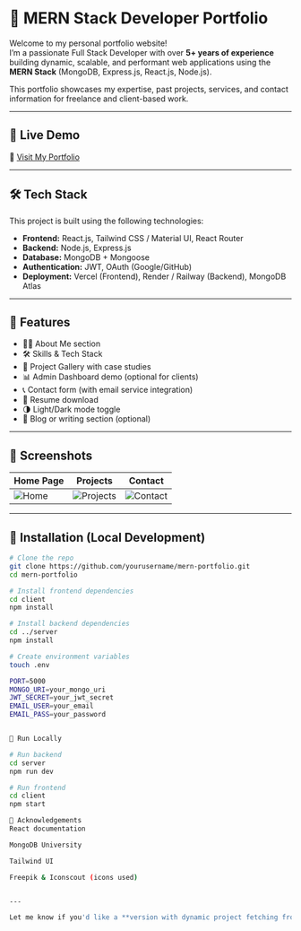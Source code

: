 # 🚀 MERN Stack Developer Portfolio

Welcome to my personal portfolio website!  
I’m a passionate Full Stack Developer with over **5+ years of experience** building dynamic, scalable, and performant web applications using the **MERN Stack** (MongoDB, Express.js, React.js, Node.js).

This portfolio showcases my expertise, past projects, services, and contact information for freelance and client-based work.

---

## 📌 Live Demo
🔗 [Visit My Portfolio](https://your-portfolio-url.com)

---

## 🛠️ Tech Stack

This project is built using the following technologies:

- **Frontend:** React.js, Tailwind CSS / Material UI, React Router
- **Backend:** Node.js, Express.js
- **Database:** MongoDB + Mongoose
- **Authentication:** JWT, OAuth (Google/GitHub)
- **Deployment:** Vercel (Frontend), Render / Railway (Backend), MongoDB Atlas

---

## 📁 Features

- 🧑‍💻 About Me section
- 🛠️ Skills & Tech Stack
- 💼 Project Gallery with case studies
- 📊 Admin Dashboard demo (optional for clients)
- 📞 Contact form (with email service integration)
- 📄 Resume download
- 🌗 Light/Dark mode toggle
- 💬 Blog or writing section (optional)

---

## 📸 Screenshots

| Home Page | Projects | Contact |
|----------|----------|--------|
| ![Home](./screenshots/home.png) | ![Projects](./screenshots/projects.png) | ![Contact](./screenshots/contact.png) |

---

## 🧪 Installation (Local Development)

```bash
# Clone the repo
git clone https://github.com/yourusername/mern-portfolio.git
cd mern-portfolio

# Install frontend dependencies
cd client
npm install

# Install backend dependencies
cd ../server
npm install

# Create environment variables
touch .env

PORT=5000
MONGO_URI=your_mongo_uri
JWT_SECRET=your_jwt_secret
EMAIL_USER=your_email
EMAIL_PASS=your_password


🚀 Run Locally

# Run backend
cd server
npm run dev

# Run frontend
cd client
npm start

🙌 Acknowledgements
React documentation

MongoDB University

Tailwind UI

Freepik & Iconscout (icons used)


---

Let me know if you'd like a **version with dynamic project fetching from a CMS or backend**, or if you want a **Fiverr-branded version for clients**.
